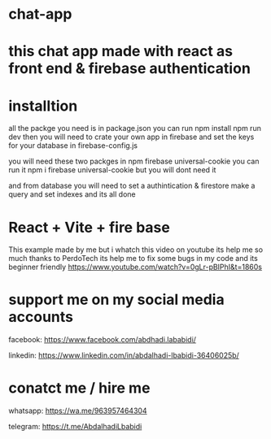 
# chat-app
this chat app made with react as front end &amp; firebase authentication  
=======
# installtion
all the packge you need is in package.json you can run
    npm install
    npm run dev
then you will need to crate your own app in firebase and set the keys for your database in firebase-config.js 

you will need these two packges in npm 
    firebase
    universal-cookie
you can run it 
    npm i firebase universal-cookie
but you will dont need it

and from database you will need to set a authintication & firestore make a query and set indexes and its all done


# React + Vite + fire base

This example made by me but i whatch this video on youtube its help me so much thanks to PerdoTech its help me to fix some bugs in my code and its beginner friendly 
https://www.youtube.com/watch?v=0gLr-pBIPhI&t=1860s


# support me on my social media accounts 

facebook: https://www.facebook.com/abdhadi.lababidi/

linkedin: https://www.linkedin.com/in/abdalhadi-lbabidi-36406025b/

# conatct me / hire me

whatsapp: https://wa.me/963957464304

telegram: https://t.me/AbdalhadiLbabidi


